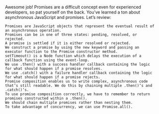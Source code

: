 Awesome job! Promises are a difficult concept even for experienced developers, so pat yourself on the back. You’ve learned a ton about asynchronous JavaScript and promises. Let’s review:

    Promises are JavaScript objects that represent the eventual result of an asynchronous operation.
    Promises can be in one of three states: pending, resolved, or rejected.
    A promise is settled if it is either resolved or rejected.
    We construct a promise by using the new keyword and passing an executor function to the Promise constructor method.
    setTimeout() is a Node function which delays the execution of a callback function using the event-loop.
    We use .then() with a success handler callback containing the logic for what should happen if a promise resolves.
    We use .catch() with a failure handler callback containing the logic for what should happen if a promise rejects.
    Promise composition enables us to write complex, asynchronous code that’s still readable. We do this by chaining multiple .then()‘s and .catch()‘s.
    To use promise composition correctly, we have to remember to return promises constructed within a .then().
    We should chain multiple promises rather than nesting them.
    To take advantage of concurrency, we can use Promise.all().

